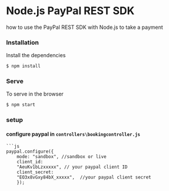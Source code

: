 # Node.js PayPal REST SDK

how to use the PayPal REST SDK with Node.js to take a payment

### Installation

Install the dependencies

```sh
$ npm install
```

### Serve

To serve in the browser

```sh
$ npm start
```

### setup

#### configure paypal in `controllers\bookingcontroller.js`

    ```js
    paypal.configure({
        mode: "sandbox", //sandbox or live
        client_id:
        "AeuKv1bLzxxxxx", // your paypal client ID
        client_secret:
        "EO3x8vGxy84bX_xxxxx",  //your paypal client secret
        });

```

